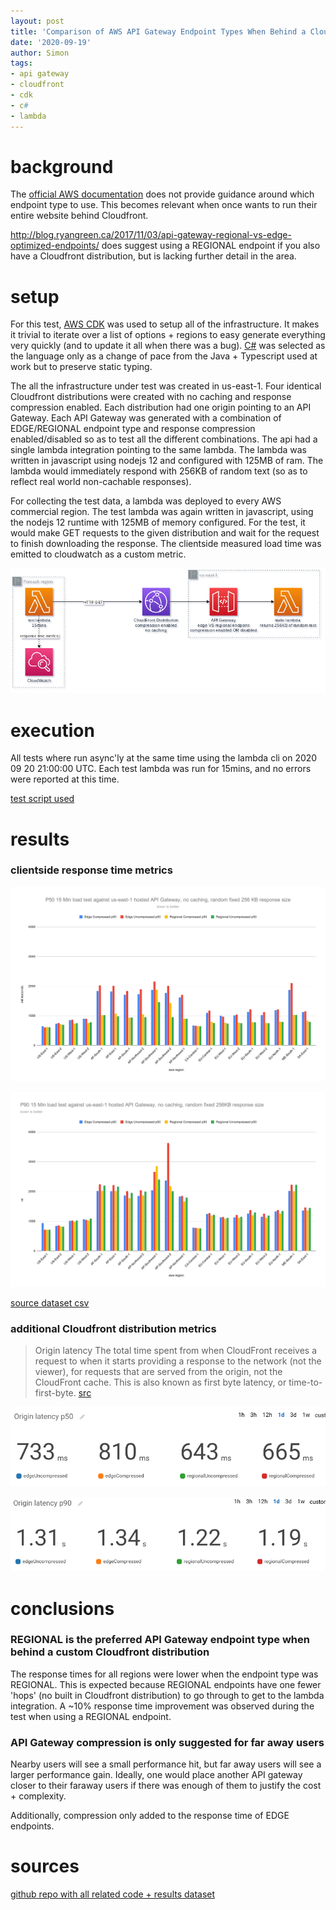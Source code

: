```yaml
---
layout: post
title: 'Comparison of AWS API Gateway Endpoint Types When Behind a CloudFront Distribution'
date: '2020-09-19'
author: Simon
tags:
- api gateway
- cloudfront
- cdk
- c#
- lambda
---
```


# background
The [official AWS documentation](https://docs.aws.amazon.com/apigateway/latest/developerguide/api-gateway-api-endpoint-types.html
) does not provide guidance around which endpoint type to use. This becomes relevant when once wants to run their entire website behind Cloudfront.

http://blog.ryangreen.ca/2017/11/03/api-gateway-regional-vs-edge-optimized-endpoints/ does suggest using a REGIONAL endpoint if you also have a Cloudfront distribution, but is lacking further detail in the area.

# setup
For this test, [AWS CDK](https://aws.amazon.com/cdk/) was used to setup all of the infrastructure. It makes it trivial to iterate over a list of options + regions to easy generate everything very quickly (and to update it all when there was a bug). [C#](https://docs.aws.amazon.com/cdk/latest/guide/work-with-cdk-csharp.html) was selected as the language only as a change of pace from the Java + Typescript used at work but to preserve static typing.

The all the infrastructure under test was created in us-east-1. Four identical Cloudfront distributions were created with no caching and response compression enabled. Each distribution had one origin pointing to an API Gateway. Each API Gateway was generated with a combination of EDGE/REGIONAL endpoint type and response compression enabled/disabled so as to test all the different combinations. The api had a single lambda integration pointing to the same lambda. The lambda was written in javascript using nodejs 12 and configured with 125MB of ram. The lambda would immediately respond with 256KB of random text (so as to reflect real world non-cachable responses).

For collecting the test data, a lambda was deployed to every AWS commercial region. The test lambda was again written in javascript, using the nodejs 12 runtime with 125MB of memory configured. For the test, it would make GET requests to the given distribution and wait for the request to finish downloading the response. The clientside measured load time was emitted to cloudwatch as a custom metric.

![aws architecture diagram](/assets/edgy-regions-basic-aws-diagram.png)

# execution
All tests where run async'ly at the same time using the lambda cli on 2020 09 20 21:00:00 UTC. Each test lambda was run for 15mins, and no errors were reported at this time.

[test script used](https://github.com/nexus-uw/edgy-regions/blob/master/loadtest.bash)

# results

### clientside response time metrics

![](/assets/edgy-regions-p50-response-time-by-region-distribution.svg)

![](/assets/edgy-regions-p90-response-time-by-region-distribution.svg)

[source dataset csv](https://github.com/nexus-uw/edgy-regions/blob/master/20200919_results/20200919%20Regional%20Edge%20Load%20Testing%20-%20Sheet1.csv)

### additional Cloudfront distribution metrics
> Origin latency
The total time spent from when CloudFront receives a request to when it starts providing a response to the network (not the viewer), for requests that are served from the origin, not the CloudFront cache. This is also known as first byte latency, or time-to-first-byte. [src](https://docs.aws.amazon.com/AmazonCloudFront/latest/DeveloperGuide/viewing-cloudfront-metrics.html#monitoring-console.distributions-additional)


![p50 origin latency](/assets/edgy-regions-p50-cloudfront-origin-latency.png)


![p90 origin latency](/assets/edgy-regions-p90-cloudfront-origin-latency.png)

# conclusions

### REGIONAL is the preferred API Gateway endpoint type when behind a custom Cloudfront distribution

The response times for all regions were lower when the endpoint type was REGIONAL. This is expected because REGIONAL endpoints have one fewer 'hops' (no built in Cloudfront distribution) to go through to get to the lambda integration.
A ~10% response time improvement was observed during the test when using a REGIONAL endpoint.

### API Gateway compression is only suggested for far away users
Nearby users will see a small performance hit, but far away users will see a larger performance gain. Ideally, one would place another API gateway closer to their faraway users if there was enough of them to justify the cost + complexity.

Additionally, compression only added to the response time of EDGE endpoints.

# sources
[github repo with all related code + results dataset](https://github.com/nexus-uw/edgy-regions)

